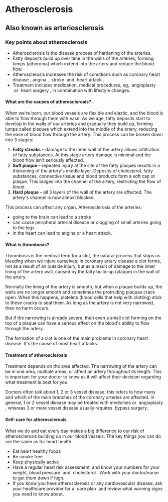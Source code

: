 # Atherosclerosis

## Also known as arteriosclerosis

### Key points about atherosclerosis

- Atherosclerosis is the disease process of hardening of the arteries.
- Fatty deposits build up over time in the walls of the arteries, forming lumps (atheroma) which extend into the artery and reduce the blood flow.
- Atherosclerosis increases the risk of conditions such as coronary heart disease
  , angina
  ,  stroke
   and  heart attack
  .
- Treatment includes medication, medical procedures, eg,  angioplasty
   or  heart surgery
  , in combination with lifestyle changes.

#### What are the causes of atherosclerosis?

When we're born, our blood vessels are flexible and elastic, and the blood is able to flow through them with ease. As we age, fatty deposits start to develop in the walls of our arteries and gradually they build up, forming lumps called plaques which extend into the middle of the artery, reducing the ease of blood flow through the artery. This process can be broken down into 3 stages:

1.  **Fatty streaks** – damage to the inner wall of the artery allows infiltration of fatty substances. At this stage artery damage is minimal and the blood flow isn't seriously affected.
2.  **Soft plaque** – repeated injury at the site of the fatty plaques results in a thickening of the artery's middle layer. Deposits of cholesterol, fatty substances, connective tissue and blood products form a soft cap or plaque. This bulges into the channel of the artery, restricting the flow of blood.
3.  **Hard plaque** – all 3 layers of the wall of the artery are affected. The artery's channel is now almost blocked.

This process can affect any organ. Atherosclerosis of the arteries:

- going to the brain can lead to a stroke
- can cause peripheral arterial disease or clogging of small arteries going to the legs
- in the heart can lead to angina or a heart attack.

#### What is thrombosis?

Thrombosis is the medical term for a clot, the natural process that stops us bleeding when we injure ourselves. In coronary artery disease a clot forms, not as a result of an outside injury, but as a result of damage to the inner lining of the artery wall, caused by the fatty build-up (plaque) in the wall of the artery.

Normally the lining of the artery is smooth, but when a plaque builds up, the walls are no longer smooth and sometimes the protruding plaques crack open. When this happens, platelets (blood cells that help with clotting) stick to these cracks to seal them. As long as the artery is not very narrowed, then no harm occurs.

But if the narrowing is already severe, then even a small clot forming on the top of a plaque can have a serious effect on the blood's ability to flow through the artery.

The formation of a clot is one of the main problems in coronary heart disease. It's the cause of most heart attacks.

#### Treatment of atherosclerosis

Treatment depends on the area affected. The narrowing of the artery can be in one area, multiple areas, or affect an artery throughout its length. This is important for your doctor to know as it will affect their decision regarding what treatment is best for you.

Doctors often talk about 1, 2 or 3 vessel disease; this refers to how many and which of the main branches of the coronary arteries are affected. In general, 1 or 2 vessel disease may be treated with medicines or  angioplasty
, whereas 3 or more vessel disease usually requires  bypass surgery.

#### Self-care for atherosclerosis

What we do and eat every day makes a big difference to our risk of atherosclerosis building up in our blood vessels. The key things you can do are the same as for heart health.

- Eat heart healthy foods
- Be smoke free
- Keep physically active
- Have a regular heart risk assessment
   and know your numbers for your  weight,
  blood pressure
   and  cholesterol
  . Work with your doctor/nurse to get them down if high.
- If you know you have atherosclerosis or any cardiovascular disease, ask your healthcare provider for a  care plan
   and review what warning signs you need to know about.
